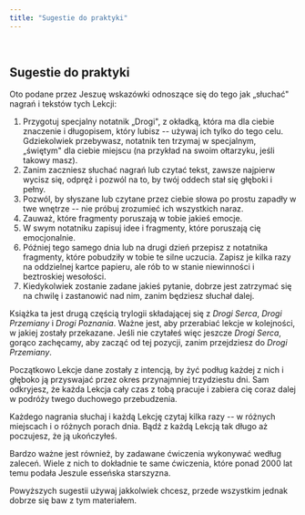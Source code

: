 ```yaml
---
title: "Sugestie do praktyki"
---
```

&nbsp;
## Sugestie do praktyki

Oto podane przez Jeszuę wskazówki odnoszące się do tego jak „słuchać" nagrań i tekstów tych Lekcji:

1.  Przygotuj specjalny notatnik „Drogi", z okładką, która ma dla ciebie znaczenie i długopisem, który lubisz -- używaj ich tylko do tego celu. Gdziekolwiek przebywasz, notatnik ten trzymaj w specjalnym, „świętym" dla ciebie miejscu (na przykład na swoim ołtarzyku, jeśli takowy masz).
2.  Zanim zaczniesz słuchać nagrań lub czytać tekst, zawsze najpierw wycisz się, odpręż i pozwól na to, by twój oddech stał się głęboki i pełny.
3.  Pozwól, by słyszane lub czytane przez ciebie słowa po prostu zapadły w twe wnętrze -- nie próbuj zrozumieć ich wszystkich naraz.
4.  Zauważ, które fragmenty poruszają w tobie jakieś emocje.
5.  W swym notatniku zapisuj idee i fragmenty, które poruszają cię emocjonalnie.
6.  Później tego samego dnia lub na drugi dzień przepisz z notatnika fragmenty, które pobudziły w tobie te silne uczucia. Zapisz je kilka razy na oddzielnej kartce papieru, ale rób to w stanie niewinności i beztroskiej wesołości.
7.  Kiedykolwiek zostanie zadane jakieś pytanie, dobrze jest zatrzymać się na chwilę i zastanowić nad nim, zanim będziesz słuchał dalej.

Książka ta jest drugą częścią trylogii składającej się z *Drogi Serca*, *Drogi Przemiany* i *Drogi Poznania*. Ważne jest, aby przerabiać lekcje w kolejności, w jakiej zostały przekazane. Jeśli nie czytałeś więc jeszcze *Drogi Serca*, gorąco zachęcamy, aby zacząć od tej pozycji, zanim przejdziesz do *Drogi Przemiany*.

Początkowo Lekcje dane zostały z intencją, by żyć podług każdej z nich i głęboko ją przyswajać przez okres przynajmniej trzydziestu dni. Sam odkryjesz, że każda Lekcja cały czas z tobą pracuje i zabiera cię coraz dalej w podróży twego duchowego przebudzenia.

Każdego nagrania słuchaj i każdą Lekcję czytaj kilka razy -- w różnych miejscach i o różnych porach dnia. Bądź z każdą Lekcją tak długo aż poczujesz, że ją ukończyłeś.

Bardzo ważne jest również, by zadawane ćwiczenia wykonywać według zaleceń. Wiele z nich to dokładnie te same ćwiczenia, które ponad 2000 lat temu podała Jeszule esseńska starszyzna.

Powyższych sugestii używaj jakkolwiek chcesz, przede wszystkim jednak dobrze się baw z tym materiałem.

&nbsp;